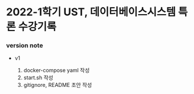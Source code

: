 
# 2022-1학기 UST, 데이터베이스시스템 특론 수강기록

### version note

- v1

   1. docker-compose yaml 작성
   2. start.sh 작성
   3. gitignore, README 초안 작성 

   